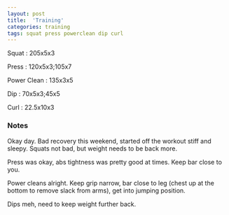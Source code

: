 ```yaml
---
layout: post
title:  'Training'
categories: training
tags: squat press powerclean dip curl
---
```


Squat       :   205x5x3

Press       :   120x5x3;105x7

Power Clean :   135x3x5

Dip         :   70x5x3;45x5

Curl        :   22.5x10x3

### Notes

Okay day. Bad recovery this weekend, started off the workout stiff and sleepy. Squats not
bad, but weight needs to be back more.

Press was okay, abs tightness was pretty good at times. Keep bar close to you.

Power cleans alright. Keep grip narrow, bar close to leg (chest up at the bottom to
remove slack from arms), get into jumping position.

Dips meh, need to keep weight further back.
